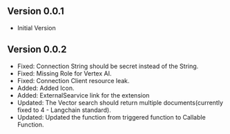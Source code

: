 ## Version 0.0.1
- Initial Version

## Version 0.0.2
- Fixed: Connection String should be secret instead of the String.
- Fixed: Missing Role for Vertex AI.
- Fixed: Connection Client resource leak.
- Added: Added Icon.
- Added: ExternalSearvice link for the extension
- Updated: The Vector search should return multiple documents(currently fixed to 4 - Langchain standard).
- Updated: Updated the function from triggered function to Callable Function.

